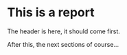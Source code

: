 # This is a report

The header is here, it should come first.

After this, the next sections of course...

